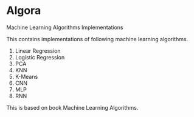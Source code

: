 # Algora
Machine Learning Algorithms Implementations

This contains implementations of following machine learning algorithms.

1. Linear Regression
2. Logistic Regression
3. PCA
4. KNN
5. K-Means
6. CNN
7. MLP
8. RNN

This is based on book Machine Learning Algorithms. 


